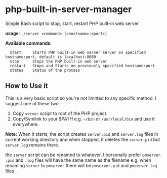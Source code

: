 # php-built-in-server-manager
Simple Bash script to stop, start, restart PHP built-in web server

**usage**: `./server <command> [<hostname>:<port>]`

**Available commands**:
```
  start     Starts PHP built-in web server server on specified hostname:port, default is localhost:8080  
  stop      Stops the PHP built-in web server
  restart   Stops and Starts on previously specified hostname:port
  status    Status of the process
```

## How to Use it

This is a very basic script so you're not limitted to any specific method. I suggest one of these two:
 1. Copy `server` script to root of the PHP project.
 2. Copy/Symlink to your $PATH e.g. `~/bin` or `/usr/local/bin` and use it everywhere.

**Note:** When it starts, the script creates `server.pid` and `server.log` files in current working directory and when stopped, it deletes the `server.pid` but `server.log` remains there.

the `server` script can be renamed to whatever. I personally prefer `pmserver`.
`.pid` and `.log` files will have the same name as the filename e.g. when renaming `server` to `pmserver` there will be `pmserver.pid` and `pmserver.log` files
